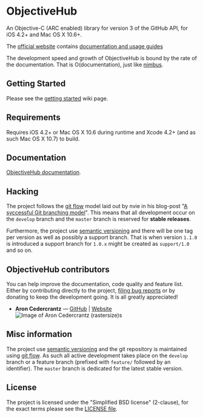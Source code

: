 # ObjectiveHub #
An Objective-C (ARC enabled) library for version 3 of the GitHub API, for iOS 4.2+ and Mac OS X 10.6+.

The [official website](http://libobjectivehub.com/) contains [documentation and usage guides](http://libobjectivehub.com/documentation/)

The development speed and growth of ObjectiveHub is bound by the rate of the documentation. That is O(documentation), just like [nimbus](http://jverkoey.github.com/nimbus/).

## Getting Started ##
Please see the [getting started](https://github.com/rastersize/ObjectiveHub/wiki/Getting-started) wiki page.

## Requirements ##
Requires iOS 4.2+ or Mac OS X 10.6 during runtime and Xcode 4.2+ (and as such Mac OS X 10.7) to build.

## Documentation ##
[ObjectiveHub documentation](http://libobjectivehub.com/documentation).

## Hacking ##
The project follows the [git flow](https://github.com/nvie/gitflow) model laid out by nvie in his blog-post "[A syccessful Git branching model](http://nvie.com/posts/a-successful-git-branching-model/)". This means that all development occur on the `develop` branch and the `master` branch is reserved for **stable releases**.

Furthermore, the project use [semantic versioning](http://semver.org/) and there will be one tag per version as well as possibly a support branch. That is when version `1.1.0` is introduced a support branch for `1.0.x` might be created as `support/1.0` and so on.

## ObjectiveHub contributors ##
You can help improve the documentation, code quality and feature list. Either by contributing directly to the project, [filing bug reports](https://github.com/rastersize/ObjectiveHub/issues) or by donating to keep the development going. It is all greatly appreciated!

- **Aron Cedercrantz** &mdash; [GitHub](https://github.com/rastersize) | [Website](https://aron.cedercrantz.com/)<br>
  ![Image of Aron Cedercrantz (rastersize)s](https://secure.gravatar.com/avatar/2f21aac393665a85428eab10c2bdbe79?s=140)


## Misc information ##
The project use [semantic versioning](http://semver.org/) and the git repository is maintained using [git flow](https://github.com/nvie/gitflow). As such all active development takes place on the `develop` branch or a feature branch (prefixed with `feature/` followed by an identifier). The `master` branch is dedicated for the latest stable version.


## License ##
The project is licensed under the "Simplified BSD license" (2-clause), for the exact terms please see the [LICENSE file](https://github.com/rastersize/ObjectiveHub/blob/develop/LICENSE).
